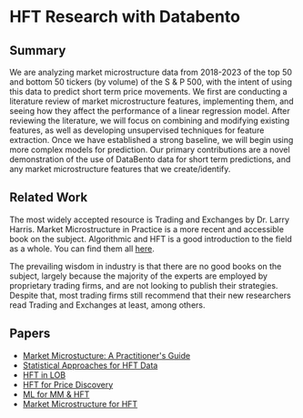 # HFT Research with Databento
## Summary
We are analyzing market microstructure data from 2018-2023 of the top 50 and bottom 50 tickers (by volume) of the S & P 500, with the intent of using this data to predict short term price movements.  We first are conducting a literature review of market microstructure features, implementing them, and seeing how they affect the performance of a linear regression model. After reviewing the literature, we will focus on combining and modifying existing features, as well as developing unsupervised techniques for feature extraction. Once we have established a strong baseline, we will begin using more complex models for prediction. Our primary contributions are a novel demonstration of the use of DataBento data for short term predictions, and any market microstructure features that we create/identify.   

## Related Work 
The most widely accepted resource is Trading and Exchanges by Dr. Larry Harris. Market Microstructure in Practice is a more recent and accessible book on the subject.  Algorithmic and HFT is a good introduction to the field as a whole. You can find them all [here](https://drive.google.com/drive/folders/1vJjAp80vsVrtAmwEFCjfoozFyOie6PoW?usp=drive_link).


The prevailing wisdom in industry is that there are no good books on the subject, largely because the majority of the experts are employed by proprietary trading firms, and are not looking to publish their strategies. Despite that, most trading firms still recommend that their new researchers read Trading and Exchanges at least, among others. 


## Papers
- [Market Microstucture: A Practitioner's Guide](http://www.chesler.us/resources/academia/microstructure_survey_madhavan.pdf)
- [Statistical Approaches for HFT  Data](https://par.nsf.gov/servlets/purl/10378098)
- [HFT in LOB](https://math.nyu.edu/~avellane/HighFrequencyTrading.pdf)
- [HFT for Price Discovery](https://faculty.haas.berkeley.edu/hender/HFT-PD.pdf)
- [ML for MM & HFT](https://www.cis.upenn.edu/~mkearns/papers/KearnsNevmyvakaHFTRiskBooks.pdf)
- [Market Microstructure for HFT](https://statmath.wu.ac.at/~hauser/LVs/FinEtricsQF/References/oHara2015JFinEco_HighFrequ_Market_MiicroStruct.pdf)
